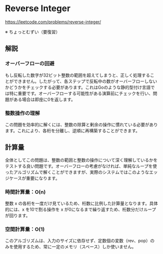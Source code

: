 # Reverse Integer
https://leetcode.com/problems/reverse-integer/

※ ちょっとむずい（要復習）

## 解説

### オーバーフローの回避
もし反転した数字が32ビット整数の範囲を超えてしまうと、正しく処理することができません。したがって、各ステップで反転中の数がオーバーフローしないかどうかをチェックする必要があります。これはGoのような静的型付け言語では特に重要です。オーバーフローする可能性がある演算前にチェックを行い、問題がある場合は即座に0を返します。

### 整数操作の理解
この問題を効率的に解くには、整数の除算と剰余の操作に慣れている必要があります。これにより、各桁を分離し、逆順に再構築することができます。


## 計算量
全体としてこの問題は、整数の範囲と整数の操作について深く理解しているかをテストする良い問題です。オーバーフローの考慮がなければ、単純なループを使ったアルゴリズムで解くことができますが、実際のシステムではこのようなエッジケースが重要になります。

### 時間計算量：O(n)
整数 x の各桁を一度だけ見ているため、桁数に比例した計算量となります。具体的には、x を10で割る操作を x が0になるまで繰り返すため、桁数分だけループが回ります。

### 空間計算量：O(1)
このアルゴリズムは、入力のサイズに依存せず、定数個の変数（rev、pop）のみを使用するため、常に一定のメモリ（スペース）しか使いません。
